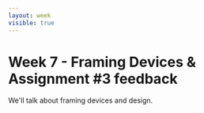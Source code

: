 ```yaml
---
layout: week
visible: true
---
```


# Week 7 - Framing Devices & Assignment \#3 feedback

We'll talk about framing devices and design.
